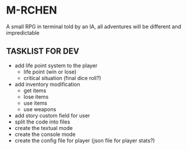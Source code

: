 # M-RCHEN
A small RPG in terminal told by an IA, all adventures will be different and impredictable

## TASKLIST FOR DEV

- add life point system to the player 	
	- life point (win or lose)
	- critical situation (final dice roll?)
- add inventory modification
	- get items
	- lose items
	- use items
	- use weapons
- add story custom field for user
- split the code into files
- create the textual mode
- create the console mode
- create the config file for player (json file for player stats?)